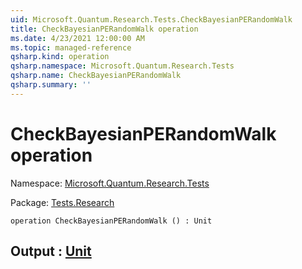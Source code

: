 ```yaml
---
uid: Microsoft.Quantum.Research.Tests.CheckBayesianPERandomWalk
title: CheckBayesianPERandomWalk operation
ms.date: 4/23/2021 12:00:00 AM
ms.topic: managed-reference
qsharp.kind: operation
qsharp.namespace: Microsoft.Quantum.Research.Tests
qsharp.name: CheckBayesianPERandomWalk
qsharp.summary: ''
---
```


# CheckBayesianPERandomWalk operation

Namespace: [Microsoft.Quantum.Research.Tests](xref:Microsoft.Quantum.Research.Tests)

Package: [Tests.Research](https://nuget.org/packages/Tests.Research)




```qsharp
operation CheckBayesianPERandomWalk () : Unit
```


## Output : [Unit](xref:microsoft.quantum.qsharp.valueliterals#unit-literal)


